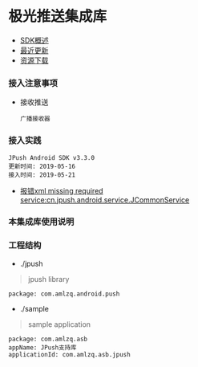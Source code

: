 # 极光推送集成库
- [SDK概述](https://docs.jiguang.cn/jpush/client/Android/android_sdk/)
- [最近更新](https://docs.jiguang.cn/jpush/updates/)
- [资源下载](https://docs.jiguang.cn/jpush/resources/)

### 接入注意事项
- 接收推送
    ```
    广播接收器
    ```

### 接入实践
```
JPush Android SDK v3.3.0
更新时间: 2019-05-16
接入时间: 2019-05-21
```

- [报错xml missing required service:cn.jpush.android.service.JCommonService](https://blog.csdn.net/xueshao110/article/details/94355062)

### 本集成库使用说明

### 工程结构
* ./jpush
> jpush library
```
package: com.amlzq.android.push
```
* ./sample
> sample application
```
package: com.amlzq.asb
appName: JPush支持库
applicationId: com.amlzq.asb.jpush
```